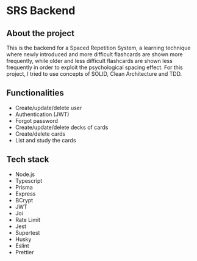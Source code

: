 # SRS Backend

## About the project

This is the backend for a Spaced Repetition System, a learning technique where newly introduced and more difficult flashcards are shown more frequently, while older and less difficult flashcards are shown less frequently in order to exploit the psychological spacing effect.
For this project, I tried to use concepts of SOLID, Clean Architecture and TDD.

## Functionalities
- Create/update/delete user
- Authentication (JWT)
- Forgot password
- Create/update/delete decks of cards
- Create/delete cards
- List and study the cards 

## Tech stack
- Node.js
- Typescript
- Prisma
- Express
- BCrypt
- JWT
- Joi
- Rate Limit
- Jest
- Supertest
- Husky
- Eslint
- Prettier

